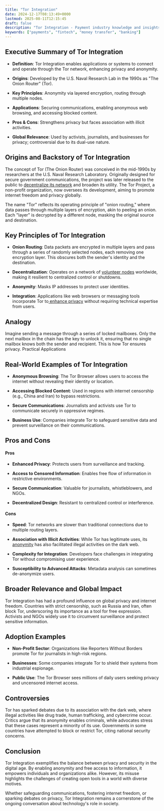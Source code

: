 ```yaml
---
title: "Tor Integration"
date: 2024-12-17T08:13:49+0000
lastmod: 2025-08-11T12:15:45
draft: false
description: "Tor Integration - Payment industry knowledge and insights"
keywords: ["payments", "fintech", "money transfer", "banking"]
---
```


## Executive Summary of Tor Integration

- **Definition**: Tor Integration enables applications or systems to connect and operate through the Tor network, enhancing privacy and anonymity.

- **Origins**: Developed by the U.S. Naval Research Lab in the 1990s as "The Onion Router" (Tor).

- **Key Principles**: Anonymity via layered encryption, routing through multiple nodes.

- **Applications**: Securing communications, enabling anonymous web browsing, and accessing blocked content.

- **Pros & Cons**: Strengthens privacy but faces association with illicit activities.

- **Global Relevance**: Used by activists, journalists, and businesses for privacy; controversial due to its dual-use nature.

## Origins and Backstory of Tor Integration

The concept of Tor (The Onion Router) was conceived in the mid-1990s by researchers at the U.S. Naval Research Laboratory. Originally designed for secure government communications, the project was later released to the public to [decentralize its network](https://faisalkhanllc.xyz/resources/payments-wiki/c/centralized-vs-decentralized/) and broaden its utility. The Tor Project, a non-profit organization, now oversees its development, aiming to promote internet freedom and privacy globally.

The name "Tor" reflects its operating principle of "onion routing," where data passes through multiple layers of encryption, akin to peeling an onion. Each "layer" is decrypted by a different node, masking the original source and destination.

## Key Principles of Tor Integration

- **Onion Routing**: Data packets are encrypted in multiple layers and pass through a series of randomly selected nodes, each removing one encryption layer. This obscures both the sender's identity and the destination.

- **Decentralization**: Operates on a network of [volunteer nodes](https://faisalkhanllc.xyz/resources/payments-wiki/n/node-operator/) worldwide, making it resilient to centralized control or shutdowns.

- **Anonymity**: Masks IP addresses to protect user identities.

- **Integration**: Applications like web browsers or messaging tools incorporate Tor to[ enhance privacy](https://faisalkhanllc.xyz/resources/payments-wiki/p/privacy-enhancing-technologies-pet/) without requiring technical expertise from users.

## Analogy

Imagine sending a message through a series of locked mailboxes. Only the next mailbox in the chain has the key to unlock it, ensuring that no single mailbox knows both the sender and recipient. This is how Tor ensures privacy. Practical Applications

## Real-World Examples of Tor Integration

- **Anonymous Browsing**: The Tor Browser allows users to access the internet without revealing their identity or location.

- **Accessing Blocked Content**: Used in regions with internet censorship (e.g., China and Iran) to bypass restrictions.

- **Secure Communications**: Journalists and activists use Tor to communicate securely in oppressive regimes.

- **Business Use**: Companies integrate Tor to safeguard sensitive data and prevent surveillance on their communications.

## Pros and Cons

#### Pros

- **Enhanced Privacy**: Protects users from surveillance and tracking.

- **Access to Censored Information**: Enables free flow of information in restrictive environments.

- **Secure Communication**: Valuable for journalists, whistleblowers, and NGOs.

- **Decentralized Design**: Resistant to centralized control or interference.

#### Cons

- **Speed**: Tor networks are slower than traditional connections due to multiple routing layers.

- **Association with Illicit Activities**: While Tor has legitimate uses, its [anonymity](https://faisalkhanllc.xyz/resources/payments-wiki/a/anonymity/) has also facilitated illegal activities on the dark web.

- **Complexity for Integration**: Developers face challenges in integrating Tor without compromising user experience.

- **Susceptibility to Advanced Attacks**: Metadata analysis can sometimes de-anonymize users.

## Broader Relevance and Global Impact

Tor Integration has had a profound influence on global privacy and internet freedom. Countries with strict censorship, such as Russia and Iran, often block Tor, underscoring its importance as a tool for free expression. Activists and NGOs widely use it to circumvent surveillance and protect sensitive information.

## Adoption Examples

- **Non-Profit Sector**: Organizations like Reporters Without Borders promote Tor for journalists in high-risk regions.

- **Businesses**: Some companies integrate Tor to shield their systems from industrial espionage.

- **Public Use**: The Tor Browser sees millions of daily users seeking privacy and uncensored internet access.

## Controversies

Tor has sparked debates due to its association with the dark web, where illegal activities like drug trade, human trafficking, and cybercrime occur. Critics argue that its anonymity enables criminals, while advocates stress that these cases represent a minority of its use. Governments in some countries have attempted to block or restrict Tor, citing national security concerns.

## Conclusion

Tor Integration exemplifies the balance between privacy and security in the digital age. By enabling anonymity and free access to information, it empowers individuals and organizations alike. However, its misuse highlights the challenges of creating open tools in a world with diverse motives.

Whether safeguarding communications, fostering internet freedom, or sparking debates on privacy, Tor Integration remains a cornerstone of the ongoing conversation about technology's role in society.